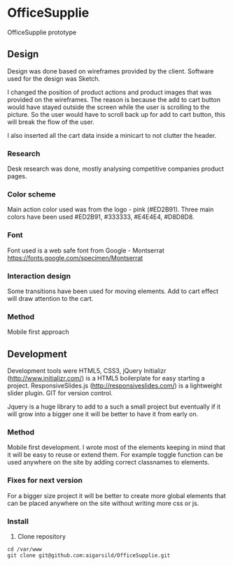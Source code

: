 # OfficeSupplie
OfficeSupplie prototype

## Design
Design was done based on wireframes provided by the client.
Software used for the design was Sketch.

I changed the position of product actions and product images that was provided on the wireframes.
The reason is because the add to cart button would have stayed outside the screen while the user is scrolling to the picture.
So the user would have to scroll back up for add to cart button, this will break the flow of the user.

I also inserted all the cart data inside a minicart to not clutter the header.
### Research
Desk research was done, mostly analysing competitive companies product pages.
### Color scheme
Main action color used was from the logo - pink (#ED2B91). 
Three main colors have been used #ED2B91, #333333, #E4E4E4, #D8D8D8.
### Font
Font used is a web safe font from Google - Montserrat https://fonts.google.com/specimen/Montserrat
### Interaction design
Some transitions have been used for moving elements.
Add to cart effect will draw attention to the cart.
### Method
Mobile first approach

## Development
Development tools were HTML5, CSS3, jQuery 
Initializr (http://www.initializr.com/) is a HTML5 boilerplate for easy starting a project.
ResponsiveSlides.js (http://responsiveslides.com/) is a lightweight slider plugin.
GIT for version control.

Jquery is a huge library to add to a such a small project but eventually if it will grow into a bigger one it will be better to have it from early on.

### Method
Mobile first development.
I wrote most of the elements keeping in mind that it will be easy to reuse or extend them.
For example toggle function can be used anywhere on the site by adding correct classnames to elements.

### Fixes for next version
For a bigger size project it will be better to create more global elements that can be placed anywhere on the site without writing more css or js.


### Install
1. Clone repository
```
cd /var/www
git clone git@github.com:aigarsild/OfficeSupplie.git
```
